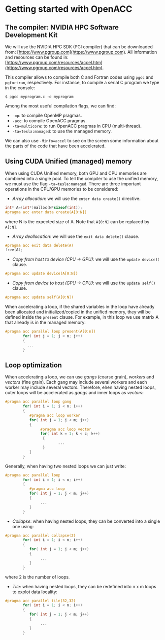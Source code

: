 # Getting started with OpenACC

## The compiler: NVIDIA HPC Software Development Kit

We will use the NVIDIA HPC SDK (PGI compiler) that can be downloaded from: [https://www.pgroup.com](https://www.pgroup.com). All information and resources can be found in: [https://www.pgroup.com/resources/accel.htm](https://www.pgroup.com/resources/accel.htm).

This compiler allows to compile both C and Fortran codes using ```pgcc``` and ```pgfortran```, respectively. For instance, to compile a serial C program we type in the console:

```
$ pgcc myprogram.c -o myprogram
```

Among the most useful compilation flags, we can find:

- ```-mp```: to compile OpenMP pragmas.
- ```-acc```: to compile OpenACC pragmas.
- ```-ta=multicore```: to run OpenACC pragmas in CPU (multi-thread).
- ```-ta=tesla:managed```: to use the managed memory.

We can also use  ```-Minfo=accel``` to see on the screen some information about the parts of the code that have been accelerated.

## Using CUDA Unified (managed) memory

When using CUDA Unified memory, both GPU and CPU memories are combined into a single pool. To tell the compiler to use the unified memory, we must use the flag ```-ta=tesla:managed```. There are three important operations in the CPU/GPU memories to be considered:

- *Array allocation*: we will use the ```enter data create()``` directive.
```c
int* A=(int*)malloc(N*sizeof(int));
#pragma acc enter data create(A[0:N])
```
where N is the expected size of A. Note that ```A[0:N]``` can be replaced by ```A[:N]```.

- *Array deallocation*: we will use the ```exit data delete()``` clause.
```c
#pragma acc exit data delete(A)
free(A);
```

- *Copy from host to device (CPU -> GPU)*: we will use the ```update device()``` clause.
```c
#pragma acc update device(A[0:N])
```

- *Copy from device to host (GPU -> CPU)*: we will use the ```update self()``` clause.
```c
#pragma acc update self(A[0:N])
```

When accelerating a loop, if the shared variables in the loop have already been allocated and initialized/copied in the unified memory, they will be defined inside the ```present``` clause. For example, in this loop we use matrix A that already is in the managed memory:
```c
#pragma acc parallel loop present(A[0:n])  
        for( int j = 1; j < n; j++)
        { 
          ...
        }
```
## Loop optimization

When accelerating a loop, we can use *gangs* (coarse grain), *workers* and *vectors* (fine grain). Each gang may include several workers and each worker may include several vectors. Therefore, ehen having nested loops, outer loops will be accelerated as *gangs* and inner loops as *vectors*:
```c
#pragma acc parallel loop gang
        for( int i = 1; i < n; i++)
        { 
           #pragma acc loop worker
           for( int j = 1; j < m; j++)
           {
                #pragma acc loop vector
                for( int k = 1; k < c; k++)
                 {
                        ...
                 }
           }
        }
```
Generally, when having two nested loops we can just write:
```c
#pragma acc parallel loop
        for( int i = 1; i < n; i++)
        { 
           #pragma acc loop
           for( int j = 1; j < m; j++)
           {
                ...
           }
        }
```

- *Collapse*: when having nested loops, they can be converted into a single one using:
```c
#pragma acc parallel collapse(2)
        for( int i = 1; i < n; i++)
        { 
           for( int j = 1; j < m; j++)
           {
                ...
           }
        }
```
where 2 is the number of loops.

- *Tile*: when having nested loops, they can be redefined into n x m loops to explot data locality:
```c
#pragma acc parallel tile(32,32)
        for( int i = 1; i < n; i++)
        { 
           for( int j = 1; j < m; j++)
           {
                ...
           }
        }
```

